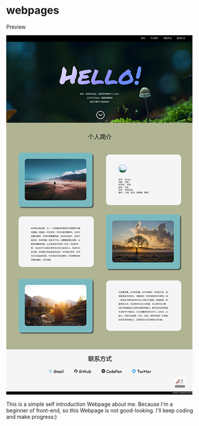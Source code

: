 # webpages

Preview

![Preview](https://github.com/Mizuky/webpages/blob/master/image/preview.png)





This is a simple self introduction Webpage about me. Because I'm a beginner of front-end, so this Webpage is not good-looking. I'll keep coding and make progress:)
